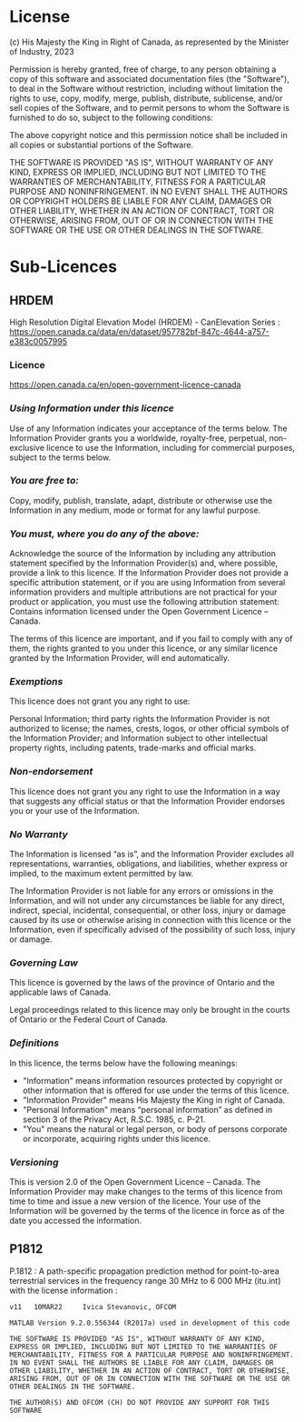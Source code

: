 # License

(c) His Majesty the King in Right of Canada, as represented by the Minister of Industry, 2023

Permission is hereby granted, free of charge, to any person obtaining a copy of this software and associated documentation files (the "Software"), to deal in the Software without restriction, including without limitation the rights to use, copy, modify, merge, publish, distribute, sublicense, and/or sell copies of the Software, and to permit persons to whom the Software is furnished to do so, subject to the following conditions:

The above copyright notice and this permission notice shall be included in all copies or substantial portions of the Software.

THE SOFTWARE IS PROVIDED "AS IS", WITHOUT WARRANTY OF ANY KIND, EXPRESS OR IMPLIED, INCLUDING BUT NOT LIMITED TO THE WARRANTIES OF MERCHANTABILITY, FITNESS FOR A PARTICULAR PURPOSE AND NONINFRINGEMENT. IN NO EVENT SHALL THE AUTHORS OR COPYRIGHT HOLDERS BE LIABLE FOR ANY CLAIM, DAMAGES OR OTHER LIABILITY, WHETHER IN AN ACTION OF CONTRACT, TORT OR OTHERWISE, ARISING FROM, OUT OF OR IN CONNECTION WITH THE SOFTWARE OR THE USE OR OTHER DEALINGS IN THE SOFTWARE.




# Sub-Licences

## HRDEM 
High Resolution Digital Elevation Model (HRDEM) - CanElevation Series : https://open.canada.ca/data/en/dataset/957782bf-847c-4644-a757-e383c0057995

### Licence
 https://open.canada.ca/en/open-government-licence-canada

### *Using Information under this licence*

Use of any Information indicates your acceptance of the terms below.
The Information Provider grants you a worldwide, royalty-free, perpetual, non-exclusive licence to use the Information, including for commercial purposes, subject to the terms below.
### *You are free to:*

Copy, modify, publish, translate, adapt, distribute or otherwise use the Information in any medium, mode or format for any lawful purpose.

### *You must, where you do any of the above:*

Acknowledge the source of the Information by including any attribution statement specified by the Information Provider(s) and, where possible, provide a link to this licence.
If the Information Provider does not provide a specific attribution statement, or if you are using Information from several information providers and multiple attributions are not practical for your product or application, you must use the following attribution statement:
Contains information licensed under the Open Government Licence – Canada.

The terms of this licence are important, and if you fail to comply with any of them, the rights granted to you under this licence, or any similar licence granted by the Information Provider, will end automatically.

### *Exemptions*

This licence does not grant you any right to use:

Personal Information;
third party rights the Information Provider is not authorized to license;
the names, crests, logos, or other official symbols of the Information Provider; and
Information subject to other intellectual property rights, including patents, trade-marks and official marks.
### *Non-endorsement*

This licence does not grant you any right to use the Information in a way that suggests any official status or that the Information Provider endorses you or your use of the Information.

### *No Warranty*

The Information is licensed “as is”, and the Information Provider excludes all representations, warranties, obligations, and liabilities, whether express or implied, to the maximum extent permitted by law.

The Information Provider is not liable for any errors or omissions in the Information, and will not under any circumstances be liable for any direct, indirect, special, incidental, consequential, or other loss, injury or damage caused by its use or otherwise arising in connection with this licence or the Information, even if specifically advised of the possibility of such loss, injury or damage.

### *Governing Law*

This licence is governed by the laws of the province of Ontario and the applicable laws of Canada.

Legal proceedings related to this licence may only be brought in the courts of Ontario or the Federal Court of Canada.

### *Definitions*

In this licence, the terms below have the following meanings:

* "Information"
means information resources protected by copyright or other information that is offered for use under the terms of this licence.
* "Information Provider"
means His Majesty the King in right of Canada.
* "Personal Information"
means “personal information” as defined in section 3 of the Privacy Act, R.S.C. 1985, c. P-21.
* "You"
means the natural or legal person, or body of persons corporate or incorporate, acquiring rights under this licence.
### *Versioning*
This is version 2.0 of the Open Government Licence – Canada. The Information Provider may make changes to the terms of this licence from time to time and issue a new version of the licence. Your use of the Information will be governed by the terms of the licence in force as of the date you accessed the information.

## P1812

P.1812 : A path-specific propagation prediction method for point-to-area terrestrial services in the frequency range 30 MHz to 6 000 MHz (itu.int) with the license information :

    v11   10MAR22     Ivica Stevanovic, OFCOM         

    MATLAB Version 9.2.0.556344 (R2017a) used in development of this code

    THE SOFTWARE IS PROVIDED "AS IS", WITHOUT WARRANTY OF ANY KIND,
    EXPRESS OR IMPLIED, INCLUDING BUT NOT LIMITED TO THE WARRANTIES OF
    MERCHANTABILITY, FITNESS FOR A PARTICULAR PURPOSE AND NONINFRINGEMENT.
    IN NO EVENT SHALL THE AUTHORS BE LIABLE FOR ANY CLAIM, DAMAGES OR
    OTHER LIABILITY, WHETHER IN AN ACTION OF CONTRACT, TORT OR OTHERWISE,
    ARISING FROM, OUT OF OR IN CONNECTION WITH THE SOFTWARE OR THE USE OR
    OTHER DEALINGS IN THE SOFTWARE.

    THE AUTHOR(S) AND OFCOM (CH) DO NOT PROVIDE ANY SUPPORT FOR THIS SOFTWARE 
